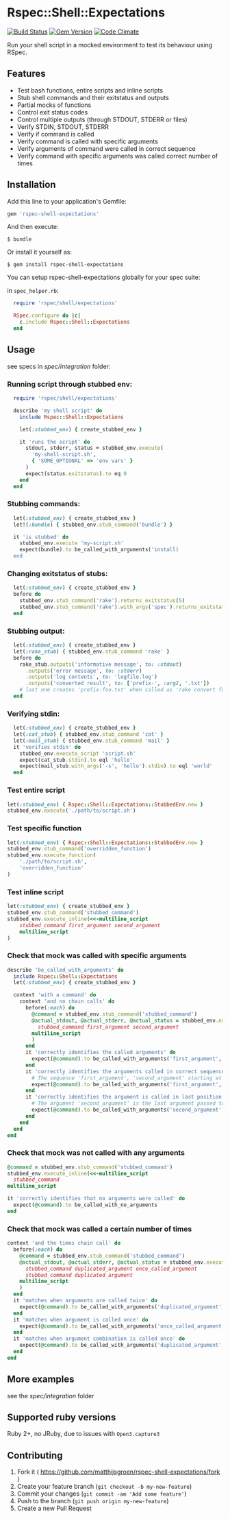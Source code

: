 # Rspec::Shell::Expectations
[![Build Status](https://travis-ci.org/matthijsgroen/rspec-shell-expectations.png?branch=master)](https://travis-ci.org/matthijsgroen/rspec-shell-expectations)
[![Gem Version](https://badge.fury.io/rb/rspec-shell-expectations.svg)](http://badge.fury.io/rb/rspec-shell-expectations)
[![Code Climate](https://codeclimate.com/github/matthijsgroen/rspec-shell-expectations/badges/gpa.svg)](https://codeclimate.com/github/matthijsgroen/rspec-shell-expectations)

Run your shell script in a mocked environment to test its behaviour
using RSpec.

## Features
- Test bash functions, entire scripts and inline scripts
- Stub shell commands and their exitstatus and outputs
- Partial mocks of functions
- Control exit status codes
- Control multiple outputs (through STDOUT, STDERR or files)
- Verify STDIN, STDOUT, STDERR
- Verify if command is called
- Verify command is called with specific arguments
- Verify arguments of command were called in correct sequence
- Verify command with specific arguments was called correct number of times

## Installation

Add this line to your application's Gemfile:

```ruby
gem 'rspec-shell-expectations'
```

And then execute:

    $ bundle

Or install it yourself as:

    $ gem install rspec-shell-expectations


You can setup rspec-shell-expectations globally for your spec suite:

in `spec_helper.rb`:

```ruby
  require 'rspec/shell/expectations'

  RSpec.configure do |c|
    c.include Rspec::Shell::Expectations
  end
```

## Usage

see specs in *spec/integration* folder:

### Running script through stubbed env:

```ruby
  require 'rspec/shell/expectations'

  describe 'my shell script' do
    include Rspec::Shell::Expectations

    let(:stubbed_env) { create_stubbed_env }

    it 'runs the script' do
      stdout, stderr, status = stubbed_env.execute(
        'my-shell-script.sh',
        { 'SOME_OPTIONAL' => 'env vars' }
      )
      expect(status.exitstatus).to eq 0
    end
  end
```

### Stubbing commands:

```ruby
  let(:stubbed_env) { create_stubbed_env }
  let!(:bundle) { stubbed_env.stub_command('bundle') }

  it 'is stubbed' do
    stubbed_env.execute 'my-script.sh'
    expect(bundle).to be_called_with_arguments('install)
  end
```

### Changing exitstatus of stubs:

```ruby
  let(:stubbed_env) { create_stubbed_env }
  before do
    stubbed_env.stub_command('rake').returns_exitstatus(5)
    stubbed_env.stub_command('rake').with_args('spec').returns_exitstatus(3)
  end
```

### Stubbing output:

```ruby
  let(:stubbed_env) { create_stubbed_env }
  let(:rake_stub) { stubbed_env.stub_command 'rake' }
  before do
    rake_stub.outputs('informative message', to: :stdout)
      .outputs('error message', to: :stderr)
      .outputs('log contents', to: 'logfile.log')
      .outputs('converted result', to: ['prefix-', :arg2, '.txt'])
    # last one creates 'prefix-foo.txt' when called as 'rake convert foo'
  end
```

### Verifying stdin:

```ruby
  let(:stubbed_env) { create_stubbed_env }
  let(:cat_stub) { stubbed_env.stub_command 'cat' }
  let(:mail_stub) { stubbed_env.stub_command 'mail' }
  it 'verifies stdin' do
    stubbed_env.execute_script 'script.sh'
    expect(cat_stub.stdin).to eql 'hello'
    expect(mail_stub.with_args('-s', 'hello').stdin).to eql 'world'
  end
```
### Test entire script

```ruby
let(:stubbed_env) { Rspec::Shell::Expectations::StubbedEnv.new }
stubbed_env.execute('./path/to/script.sh')
```

### Test specific function

```ruby
let(:stubbed_env) { Rspec::Shell::Expectations::StubbedEnv.new }
stubbed_env.stub_command('overridden_function')
stubbed_env.execute_function(
    './path/to/script.sh',
    'overridden_function'
)

```

### Test inline script

```ruby
let(:stubbed_env) { create_stubbed_env }
stubbed_env.stub_command('stubbed_command')
stubbed_env.execute_inline(<<-multiline_script
    stubbed_command first_argument second_argument
    multiline_script
)

```
### Check that mock was called with specific arguments

```ruby
describe 'be_called_with_arguments' do
  include Rspec::Shell::Expectations
  let(:stubbed_env) { create_stubbed_env }

  context 'with a command' do
    context 'and no chain calls' do
      before(:each) do
        @command = stubbed_env.stub_command('stubbed_command')
        @actual_stdout, @actual_stderr, @actual_status = stubbed_env.execute_inline(<<-multiline_script
          stubbed_command first_argument second_argument
        multiline_script
        )
      end
      it 'correctly identifies the called arguments' do
        expect(@command).to be_called_with_arguments('first_argument', 'second_argument')
      end
      it 'correctly identifies the arguments called in correct sequence' do
        # The sequence 'first_argument', 'second_argument' starting at position 0
        expect(@command).to be_called_with_arguments('first_argument', 'second_argument').at_position(0)
      end
      it 'correctly identifies the argument is called in last position' do
        # The argument 'second_argument' is the last argument passed to command
        expect(@command).to be_called_with_arguments('second_argument').at_position(-1)
      end
    end
  end
end
```

### Check that mock was not called with any arguments

```ruby
@command = stubbed_env.stub_command('stubbed_command')
stubbed_env.execute_inline(<<-multiline_script
  stubbed_command
multiline_script

it 'correctly identifies that no arguments were called' do
  expect(@command).to be_called_with_no_arguments
end
```

### Check that mock was called a certain number of times
```ruby
context 'and the times chain call' do
  before(:each) do
    @command = stubbed_env.stub_command('stubbed_command')
    @actual_stdout, @actual_stderr, @actual_status = stubbed_env.execute_inline(<<-multiline_script
      stubbed_command duplicated_argument once_called_argument
      stubbed_command duplicated_argument
    multiline_script
    )
  end
  it 'matches when arguments are called twice' do
    expect(@command).to be_called_with_arguments('duplicated_argument').times(2)
  end
  it 'matches when argument is called once' do
    expect(@command).to be_called_with_arguments('once_called_argument').times(1)
  end
  it 'matches when argument combination is called once' do
    expect(@command).to be_called_with_arguments('duplicated_argument', 'once_called_argument').times(1)
  end
end
```

## More examples

see the *spec/integration* folder

## Supported ruby versions

Ruby 2+, no JRuby, due to issues with `Open3.capture3`

## Contributing

1. Fork it ( https://github.com/matthijsgroen/rspec-shell-expectations/fork )
2. Create your feature branch (`git checkout -b my-new-feature`)
3. Commit your changes (`git commit -am 'Add some feature'`)
4. Push to the branch (`git push origin my-new-feature`)
5. Create a new Pull Request
